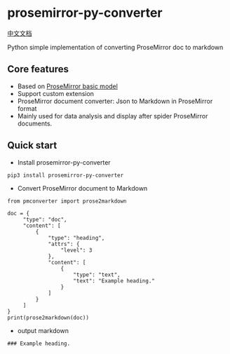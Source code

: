 # prosemirror-py-converter

[中文文档](README_CN.md)

Python simple implementation of converting ProseMirror doc to markdown

## Core features

- Based on [ProseMirror basic model](https://prosemirror.net/docs/ref/#model)
- Support custom extension
- ProseMirror document converter: Json to Markdown in ProseMirror format
- Mainly used for data analysis and display after spider ProseMirror documents.

## Quick start

- Install prosemirror-py-converter

```
pip3 install prosemirror-py-converter
```

- Convert ProseMirror document to Markdown

```
from pmconverter import prose2markdown

doc = {
     "type": "doc",
     "content": [
         {
             "type": "heading",
             "attrs": {
                 "level": 3
             },
             "content": [
                 {
                     "type": "text",
                     "text": "Example heading."
                 }
             ]
         }
     ]
}
print(prose2markdown(doc))
```

- output markdown

```
### Example heading.
```
